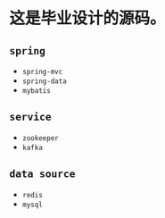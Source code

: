 # 这是毕业设计的源码。

## `spring`

- `spring-mvc`
- `spring-data`
- `mybatis`


## `service`

- `zookeeper`
- `kafka`


## `data source`

- `redis`
- `mysql`
